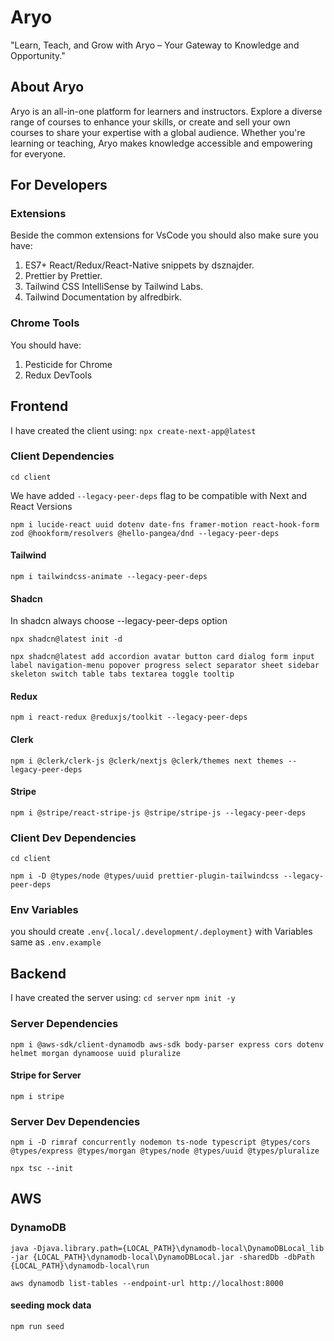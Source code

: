 # Aryo

"Learn, Teach, and Grow with Aryo – Your Gateway to Knowledge and Opportunity."

## About Aryo

Aryo is an all-in-one platform for learners and instructors. Explore a diverse range of courses to enhance your skills, or create and sell your own courses to share your expertise with a global audience. Whether you're learning or teaching, Aryo makes knowledge accessible and empowering for everyone.

## For Developers

### Extensions

Beside the common extensions for VsCode you should also make sure you have:

1. ES7+ React/Redux/React-Native snippets by dsznajder.
2. Prettier by Prettier.
3. Tailwind CSS IntelliSense by Tailwind Labs.
4. Tailwind Documentation by alfredbirk.

### Chrome Tools

You should have:

1. Pesticide for Chrome
2. Redux DevTools

## Frontend

I have created the client using:
`npx create-next-app@latest`

### Client Dependencies

`cd client`

We have added `--legacy-peer-deps` flag to be compatible with Next and React Versions

`npm i lucide-react uuid dotenv date-fns framer-motion react-hook-form zod @hookform/resolvers @hello-pangea/dnd --legacy-peer-deps`

#### Tailwind

`npm i tailwindcss-animate --legacy-peer-deps`

#### Shadcn

In shadcn always choose --legacy-peer-deps option

`npx shadcn@latest init -d`

`npx shadcn@latest add accordion avatar button card dialog form input label navigation-menu popover progress select separator sheet sidebar skeleton switch table tabs textarea toggle tooltip`

#### Redux

`npm i react-redux @reduxjs/toolkit --legacy-peer-deps`

#### Clerk

`npm i @clerk/clerk-js @clerk/nextjs @clerk/themes next themes --legacy-peer-deps`

#### Stripe

`npm i @stripe/react-stripe-js @stripe/stripe-js --legacy-peer-deps`

### Client Dev Dependencies

`cd client`

`npm i -D @types/node @types/uuid prettier-plugin-tailwindcss --legacy-peer-deps`

### Env Variables

you should create `.env{.local/.development/.deployment}` with Variables same as `.env.example`

## Backend

I have created the server using:
`cd server`
`npm init -y`

### Server Dependencies

`npm i @aws-sdk/client-dynamodb aws-sdk body-parser express cors dotenv helmet morgan dynamoose uuid pluralize`

#### Stripe for Server

`npm i stripe`

### Server Dev Dependencies

`npm i -D rimraf concurrently nodemon ts-node typescript @types/cors @types/express @types/morgan @types/node @types/uuid @types/pluralize`

`npx tsc --init`

## AWS

### DynamoDB

`java -Djava.library.path={LOCAL_PATH}\dynamodb-local\DynamoDBLocal_lib -jar {LOCAL_PATH}\dynamodb-local\DynamoDBLocal.jar -sharedDb -dbPath {LOCAL_PATH}\dynamodb-local\run`

`aws dynamodb list-tables --endpoint-url http://localhost:8000`

#### seeding mock data

`npm run seed`
